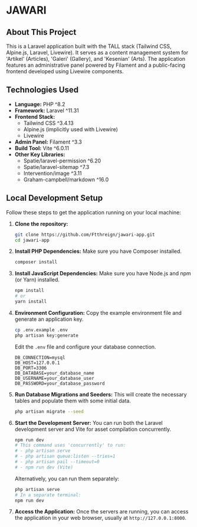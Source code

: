 # JAWARI

## About This Project

This is a Laravel application built with the TALL stack (Tailwind CSS, Alpine.js, Laravel, Livewire). It serves as a content management system for 'Artikel' (Articles), 'Galeri' (Gallery), and 'Kesenian' (Arts). The application features an administrative panel powered by Filament and a public-facing frontend developed using Livewire components.

## Technologies Used

- **Language:** PHP ^8.2
- **Framework:** Laravel ^11.31
- **Frontend Stack:**
  - Tailwind CSS ^3.4.13
  - Alpine.js (implicitly used with Livewire)
  - Livewire
- **Admin Panel:** Filament ^3.3
- **Build Tool:** Vite ^6.0.11
- **Other Key Libraries:**
  - Spatie/laravel-permission ^6.20
  - Spatie/laravel-sitemap ^7.3
  - Intervention/image ^3.11
  - Graham-campbell/markdown ^16.0

## Local Development Setup

Follow these steps to get the application running on your local machine:

1.  **Clone the repository:**

    ```bash
    git clone https://github.com/Ftthreign/jawari-app.git
    cd jawari-app
    ```

2.  **Install PHP Dependencies:**
    Make sure you have Composer installed.

    ```bash
    composer install
    ```

3.  **Install JavaScript Dependencies:**
    Make sure you have Node.js and npm (or Yarn) installed.

    ```bash
    npm install
    # or
    yarn install
    ```

4.  **Environment Configuration:**
    Copy the example environment file and generate an application key.

    ```bash
    cp .env.example .env
    php artisan key:generate
    ```

    Edit the `.env` file and configure your database connection.

    ```dotenv
    DB_CONNECTION=mysql
    DB_HOST=127.0.0.1
    DB_PORT=3306
    DB_DATABASE=your_database_name
    DB_USERNAME=your_database_user
    DB_PASSWORD=your_database_password
    ```

5.  **Run Database Migrations and Seeders:**
    This will create the necessary tables and populate them with some initial data.

    ```bash
    php artisan migrate --seed
    ```

6.  **Start the Development Server:**
    You can run both the Laravel development server and Vite for asset compilation concurrently.

    ```bash
    npm run dev
    # This command uses 'concurrently' to run:
    # - php artisan serve
    # - php artisan queue:listen --tries=1
    # - php artisan pail --timeout=0
    # - npm run dev (Vite)
    ```

    Alternatively, you can run them separately:

    ```bash
    php artisan serve
    # In a separate terminal:
    npm run dev
    ```

7.  **Access the Application:**
    Once the servers are running, you can access the application in your web browser, usually at `http://127.0.0.1:8000`.
